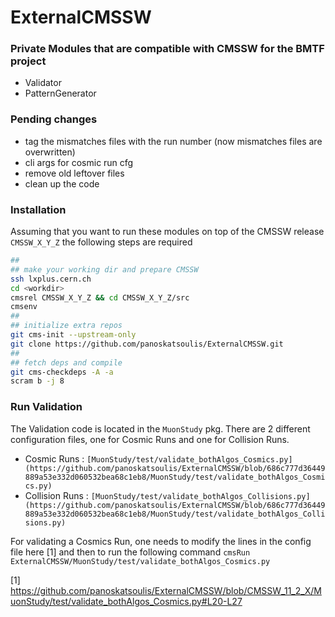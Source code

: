 # ExternalCMSSW
### Private Modules that are compatible with CMSSW for the BMTF project
- Validator
- PatternGenerator

### Pending changes
- tag the mismatches files with the run number (now mismatches files are overwritten)
- cli args for cosmic run cfg
- remove old leftover files
- clean up the code

### Installation
Assuming that you want to run these modules on top of the CMSSW release `CMSSW_X_Y_Z` the following steps are required
```bash
##
## make your working dir and prepare CMSSW
ssh lxplus.cern.ch
cd <workdir>
cmsrel CMSSW_X_Y_Z && cd CMSSW_X_Y_Z/src
cmsenv
##
## initialize extra repos
git cms-init --upstream-only
git clone https://github.com/panoskatsoulis/ExternalCMSSW.git
##
## fetch deps and compile
git cms-checkdeps -A -a
scram b -j 8
```

### Run Validation
The Validation code is located in the `MuonStudy` pkg. There are 2 different configuration files, one for Cosmic Runs and one for Collision Runs.
- Cosmic Runs    : `[MuonStudy/test/validate_bothAlgos_Cosmics.py](https://github.com/panoskatsoulis/ExternalCMSSW/blob/686c777d36449889a53e332d060532bea68c1eb8/MuonStudy/test/validate_bothAlgos_Cosmics.py)`
- Collision Runs : `[MuonStudy/test/validate_bothAlgos_Collisions.py](https://github.com/panoskatsoulis/ExternalCMSSW/blob/686c777d36449889a53e332d060532bea68c1eb8/MuonStudy/test/validate_bothAlgos_Collisions.py)`

For validating a Cosmics Run, one needs to modify the lines in the config file here [1] and then to run the following command
`cmsRun ExternalCMSSW/MuonStudy/test/validate_bothAlgos_Cosmics.py`

[1] https://github.com/panoskatsoulis/ExternalCMSSW/blob/CMSSW_11_2_X/MuonStudy/test/validate_bothAlgos_Cosmics.py#L20-L27